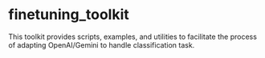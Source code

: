 # finetuning_toolkit
This toolkit provides scripts, examples, and utilities to facilitate the process of adapting OpenAI/Gemini to handle classification task.
